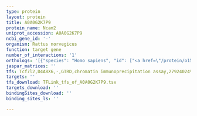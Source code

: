 ```yaml
---
type: protein
layout: protein
title: A0A0G2K7P9
protein_name: Ncam2
uniprot_accession: A0A0G2K7P9
ncbi_gene_id: '-'
organism: Rattus norvegicus
function: target gene
number_of_interactions: '1'
orthologs: '[{"species": "Homo sapiens", "id": ["<a href=\"/protein/o15394\">O15394</a>"]}, {"species": "Danio rerio", "id": ["<a href=\"/protein/q90ym0\">Q90YM0</a>", "A0A0R4IRX5"]}, {"species": "Mus musculus", "id": ["<a href=\"/protein/o35136\">O35136</a>"]}, {"species": "Caenorhabditis elegans", "id": ["<a href=\"/protein/q8mq86\">Q8MQ86</a>"]}, {"species": "Drosophila melanogaster", "id": ["<a href=\"/protein/p34082\">P34082</a>"]}]'
jaspar_matrices: ''
tfs: Tcf7l2,D4A8X6,-,GTRD,chromatin immunoprecipitation assay,27924024%5Buid%5D,No
targets: ''
tfs_download: TFLink_tfs_of_A0A0G2K7P9.tsv
targets_download: ''
bindingSites_download: ''
binding_sites_ls: ''

---
```

